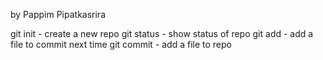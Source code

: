 by Pappim Pipatkasrira

git init - create a new repo
git status - show status of repo
git add - add a file to commit next time
git commit - add a file to repo